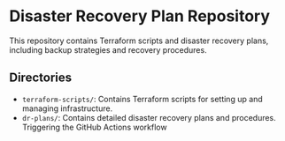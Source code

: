 # Disaster Recovery Plan Repository

This repository contains Terraform scripts and disaster recovery plans, including backup strategies and recovery procedures.

## Directories

- `terraform-scripts/`: Contains Terraform scripts for setting up and managing infrastructure.
- `dr-plans/`: Contains detailed disaster recovery plans and procedures.
T r i g g e r i n g   t h e   G i t H u b   A c t i o n s   w o r k f l o w  
 